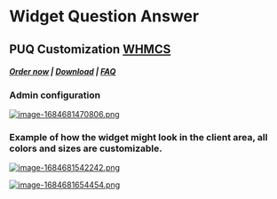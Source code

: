 # Widget Question Answer

## PUQ Customization **[WHMCS](https://puqcloud.com/link.php?id=77)**

#####  [Order now](https://puqcloud.com/whmcs-addon-puq-customization.php) | [Download](https://download.puqcloud.com/WHMCS/addons/PUQ-Customization/) | [FAQ](https://faq.puqcloud.com/)

### Аdmin configuration

[![image-1684681470806.png](https://doc.puq.info/uploads/images/gallery/2023-05/scaled-1680-/image-1684681470806.png)](https://doc.puq.info/uploads/images/gallery/2023-05/image-1684681470806.png)

### Example of how the widget might look in the client area, all colors and sizes are customizable.

[![image-1684681542242.png](https://doc.puq.info/uploads/images/gallery/2023-05/scaled-1680-/image-1684681542242.png)](https://doc.puq.info/uploads/images/gallery/2023-05/image-1684681542242.png)

[![image-1684681654454.png](https://doc.puq.info/uploads/images/gallery/2023-05/scaled-1680-/image-1684681654454.png)](https://doc.puq.info/uploads/images/gallery/2023-05/image-1684681654454.png)
